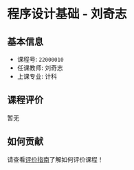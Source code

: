 # 程序设计基础 - 刘奇志

## 基本信息

- 课程号: `22000010`
- 任课教师: 刘奇志
- 上课专业: 计科

## 课程评价

暂无

## 如何贡献

请查看[评价指南](../how-to-comment.md)了解如何评价课程！
